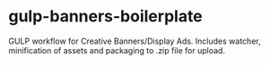 # gulp-banners-boilerplate
GULP workflow for Creative Banners/Display Ads. Includes watcher, minification of assets and packaging to .zip file for upload.
